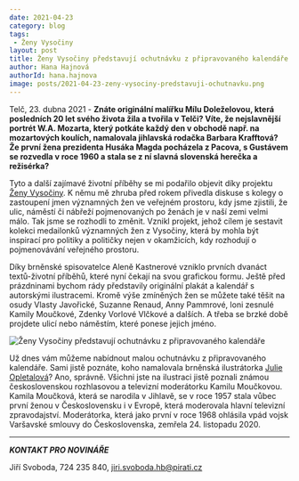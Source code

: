 ```yaml
---
date: 2021-04-23
category: blog
tags:
 - Ženy Vysočiny
layout: post
title: Ženy Vysočiny představují ochutnávku z připravovaného kalendáře
author: Hana Hajnová
authorId: hana.hajnova
image: posts/2021-04-23-zeny-vysociny-predstavuji-ochutnavku.png
---
```


Telč, 23. dubna 2021 - **Znáte originální malířku Mílu Doleželovou, která posledních 20 let svého života žila a tvořila v Telči? Víte, že nejslavnější portrét W.A. Mozarta, který potkáte každý den v obchodě např. na mozartových koulích, namalovala jihlavská rodačka Barbara Krafftová? Že první žena prezidenta Husáka Magda pocházela z Pacova, s Gustávem se rozvedla v roce 1960 a stala se z ní slavná slovenská herečka a režisérka?** 

Tyto a další zajímavé životní příběhy se mi podařilo objevit díky projektu [Ženy Vysočiny](https://dary.pirati.cz/projekty-kampane/zeny-vysociny/). K němu mě zhruba před rokem přivedla diskuse s kolegy o zastoupení jmen významných žen ve veřejném prostoru, kdy jsme zjistili, že ulic, náměstí či nábřeží pojmenovaných po ženách je v naší zemi velmi málo. Tak jsme se rozhodli to změnit. Vznikl projekt, jehož cílem je sestavit kolekci medailonků významných žen z Vysočiny, která by mohla být inspirací pro politiky a političky nejen v okamžicích, kdy rozhodují o pojmenovávání veřejného prostoru. 

Díky brněnské spisovatelce Aleně Kastnerové vzniklo prvních dvanáct textů-životní příběhů, které nyní čekají na svou grafickou formu. Ještě před prázdninami bychom rády představily originální plakát a kalendář s autorskými ilustracemi. Kromě výše zmíněných žen se můžete také těšit na osudy Vlasty Javořické, Suzanne Renaud, Anny Pammrové, loni zesnulé Kamily Moučkové, Zdenky Vorlové Vlčkové a dalších. A třeba se brzké době projdete ulicí nebo náměstím, které ponese jejich jméno. 

![Ženy Vysočiny představují ochutnávku z připravovaného kalendáře](https://a.pirati.cz/vysocina/img/posts/2021-04-23-kamila-mouckova-ilustrace.png)

Už dnes vám můžeme nabídnout malou ochutnávku z připravovaného kalendáře. Sami jistě poznáte, koho namalovala brněnská ilustrátorka [Julie Opletalová](https://www.itusa.cz/)? Ano, správně. Všichni jste na ilustraci jistě poznali známou československou rozhlasovou a televizní moderátorku Kamilu Moučkovou. Kamila Moučková, která se narodila v Jihlavě, se v roce 1957 stala vůbec první ženou v Československu i v Evropě, která moderovala hlavní televizní zpravodajství. Moderátorka, která jako první v roce 1968 ohlásila vpád vojsk Varšavské smlouvy do Československa, zemřela 24. listopadu 2020.


---

***KONTAKT PRO NOVINÁŘE*** 

Jiří Svoboda, 724 235 840, <jiri.svoboda.hb@pirati.cz>
